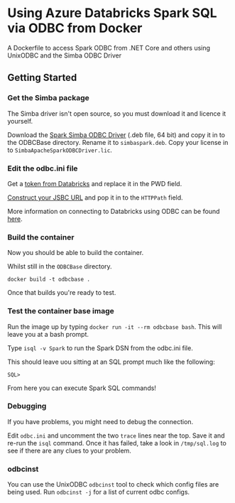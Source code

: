 # Using Azure Databricks Spark SQL via ODBC from Docker
A Dockerfile to access Spark ODBC from .NET Core and others using UnixODBC and the Simba ODBC Driver


## Getting Started


### Get the Simba package
The Simba driver isn't open source, so you must download it and licence it yourself. 

Download the [Spark Simba ODBC Driver](https://www.simba.com/drivers/spark-jdbc-odbc/) (.deb file, 64 bit) and copy it in to the ODBCBase directory. Rename it to `simbaspark.deb`. Copy your license in to `SimbaApacheSparkODBCDriver.lic`. 

### Edit the odbc.ini file

Get a [token from Databricks](https://docs.databricks.com/user-guide/bi/jdbc-odbc-bi.html#username-password) and replace it in the PWD field. 

[Construct your JSBC URL](https://docs.databricks.com/user-guide/bi/jdbc-odbc-bi.html#http-path) and pop it in to the `HTTPPath` field. 

More information on connecting to Databricks using ODBC can be found [here](https://docs.databricks.com/user-guide/bi/jdbc-odbc-bi.html). 

### Build the container

Now you should be able to build the container. 

Whilst still in the `ODBCBase` directory.

```
docker build -t odbcbase .
```

Once that builds you're ready to test. 

### Test the container base image

Run the image up by typing `docker run -it --rm odbcbase bash`. This will leave you at a bash prompt. 

Type `isql -v Spark` to run the Spark DSN from the odbc.ini file. 

This should leave uou sitting at an SQL prompt much like the following:

```
SQL>
```

From here you can execute Spark SQL commands!

### Debugging

If you have problems, you might need to debug the connection. 

Edit `odbc.ini` and uncomment the two `trace` lines near the top. Save it and re-run the `isql` command. Once it has failed, take a look in `/tmp/sql.log` to see if there are any clues to your problem. 

### odbcinst

You can use the UnixODBC `odbcinst` tool to check which config files are being used. Run `odbcinst -j` for a list of current odbc configs. 